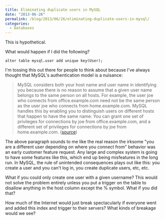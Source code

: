 ```yaml
---
title: Eliminating duplicate users in MySQL
date: "2013-06-26"
permalink: /blog/2013/06/26/eliminating-duplicate-users-in-mysql/
categories:
  - Databases
---
```

This is hypothetical.

What would happen if I did the following?

    alter table mysql.user add unique key(User);

I'm tossing this out there for people to think about because I've always thought that MySQL's authentication model is a nuisance:

> MySQL considers both your host name and user name in identifying you because there is no reason to assume that a given user name belongs to the same person on all hosts. For example, the user joe who connects from office.example.com need not be the same person as the user joe who connects from home.example.com. MySQL handles this by enabling you to distinguish users on different hosts that happen to have the same name: You can grant one set of privileges for connections by joe from office.example.com, and a different set of privileges for connections by joe from home.example.com. ([source][1])

The above paragraph sounds to me like the real reason the irksome "you are a different user depending on where you connect from" behavior was an early customer feature request. Any large and complex system is going to have some features like this, which end up being misfeatures in the long run. In MySQL, the rule of unintended consequences plays out like this: you create a user and you can't log in, you create duplicate users, etc, etc.

What if you could only create one user with a given username? This would not solve the problem entirely unless you put a trigger on the table to disallow anything in the host column except the % symbol. What if you did that?

How much of the Internet would just break spectacularly if everyone went and added this index and trigger to their servers? What kinds of breakage would we see?

 [1]: http://dev.mysql.com/doc/refman/5.6/en/privilege-system.html
